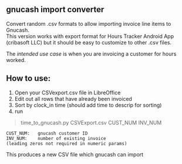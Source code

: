 ## gnucash import converter

Convert random .csv formats to allow importing invoice line items to Gnucash.  
This version works with export format for Hours Tracker Android App (cribasoft LLC) 
but it should be easy to customize to other .csv files. 

The *intended use case* is when you are invoicing a customer for hours worked. 

## How to use:

1)   Open your CSVexport.csv file in LibreOffice
2)   Edit out all rows that have already been invoiced
3)   Sort by clock_in time (should add time to descrip for sorting)
4)   run

> time_to_gnucash.py   CSVExport.csv   CUST_NUM   INV_NUM

    CUST_NUM:   gnucash customer ID
    INV_NUM:    number of existing invoice
    (leading zeros not required in numeric params)

This produces a new CSV file which gnucash can import
